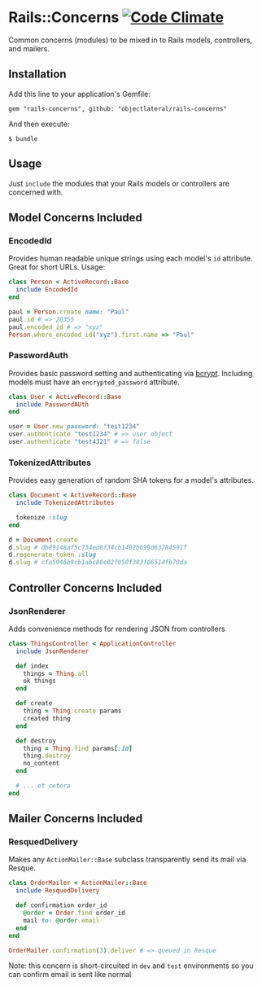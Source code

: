 # Rails::Concerns [![Code Climate](https://codeclimate.com/github/objectlateral/rails-concerns.png)][cc]

Common concerns (modules) to be mixed in to Rails models, controllers, and mailers.

## Installation

Add this line to your application's Gemfile:

    gem "rails-concerns", github: "objectlateral/rails-concerns"

And then execute:

    $ bundle

## Usage

Just `include` the modules that your Rails models or controllers are concerned with.

## Model Concerns Included

### EncodedId

Provides human readable unique strings using each model's `id` attribute. Great for short URLs. Usage:

```ruby
class Person < ActiveRecord::Base
  include EncodedId
end

paul = Person.create name: "Paul"
paul.id # => 20355
paul.encoded_id # => "xyz"
Person.where_encoded_id("xyz").first.name => "Paul"
```

### PasswordAuth

Provides basic password setting and authenticating via [bcrypt][bcrypt]. Including models must have an `encrypted_password` attribute.

```ruby
class User < ActiveRecord::Base
  include PasswordAUth
end

user = User.new password: "test1234"
user.authenticate "test1234" # => user object
user.authenticate "test4321" # => false
```

### TokenizedAttributes

Provides easy generation of random SHA tokens for a model's attributes.

```ruby
class Document < ActiveRecord::Base
  include TokenizedAttributes

  tokenize :slug
end

d = Document.create
d.slug # db89148af5c734ed8f34cb1402b699d63784591f
d.regenerate_token :slug
d.slug # cfa5946b9cb1abc80c02f050f383f06514fb70da
```

## Controller Concerns Included

### JsonRenderer

Adds convenience methods for rendering JSON from controllers

```ruby
class ThingsController < ApplicationController
  include JsonRenderer

  def index
    things = Thing.all
    ok things
  end

  def create
    thing = Thing.create params
    created thing
  end

  def destroy
    thing = Thing.find params[:id]
    thing.destroy
    no_content
  end

  # ... et cetera
end
```

## Mailer Concerns Included

### ResquedDelivery

Makes any `ActionMailer::Base` subclass transparently send its mail via Resque.

```ruby
class OrderMailer < ActionMailer::Base
  include ResquedDelivery

  def confirmation order_id
    @order = Order.find order_id
    mail to: @order.email
  end
end

OrderMailer.confirmation(3).deliver # => queued in Resque
```

Note: this concern is short-circuited in `dev` and `test` environments so you can confirm email is sent like normal

[cc]:https://codeclimate.com/github/objectlateral/rails-concerns
[bcrypt]:https://github.com/codahale/bcrypt-ruby
